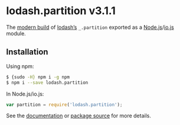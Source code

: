# lodash.partition v3.1.1

The [modern build](https://github.com/lodash/lodash/wiki/Build-Differences) of [lodash’s](https://lodash.com/) `_.partition` exported as a [Node.js](http://nodejs.org/)/[io.js](https://iojs.org/) module.

## Installation

Using npm:

```bash
$ {sudo -H} npm i -g npm
$ npm i --save lodash.partition
```

In Node.js/io.js:

```js
var partition = require('lodash.partition');
```

See the [documentation](https://lodash.com/docs#partition) or [package source](https://github.com/lodash/lodash/blob/3.1.1-npm-packages/lodash.partition) for more details.
